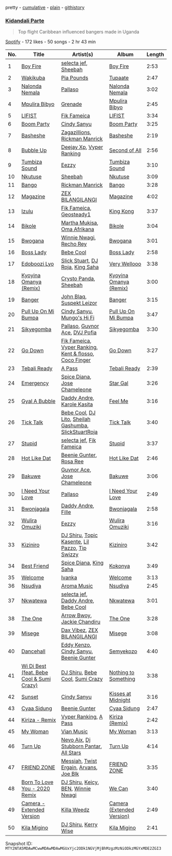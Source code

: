 pretty - [cumulative](/playlists/cumulative/37i9dQZF1DX0mipv96B1m4.md) - [plain](/playlists/plain/37i9dQZF1DX0mipv96B1m4) - [githistory](https://github.githistory.xyz/mackorone/spotify-playlist-archive/blob/main/playlists/plain/37i9dQZF1DX0mipv96B1m4)

### [Kidandali Parte](https://open.spotify.com/playlist/37i9dQZF1DX0mipv96B1m4)

> Top flight Caribbean influenced bangers made in Uganda

[Spotify](https://open.spotify.com/user/spotify) - 172 likes - 50 songs - 2 hr 43 min

| No. | Title | Artist(s) | Album | Length |
|---|---|---|---|---|
| 1 | [Boy Fire](https://open.spotify.com/track/5LZjRcsQchkrv6PmCn0Uee) | [selecta jef](https://open.spotify.com/artist/2t5Ttmw4e2ELZmxD2vfsTv), [Sheebah](https://open.spotify.com/artist/7d2j0CA7B9ACGv8xu2NuUu) | [Boy Fire](https://open.spotify.com/album/3kWRIFkHfECb8Cs9rWvoTK) | 2:53 |
| 2 | [Wakikuba](https://open.spotify.com/track/2eP5ehkZmHF9gSrt7vJHmw) | [Pia Pounds](https://open.spotify.com/artist/60ANpuV946iARKh8FpDU8p) | [Tupaate](https://open.spotify.com/album/3NlSPmx0BeXeUUxhmIQqjv) | 2:47 |
| 3 | [Nalonda Nemala](https://open.spotify.com/track/1MgMK2l4zjRKl56tvdqXih) | [Pallaso](https://open.spotify.com/artist/6U4AfG84hnUE6pzjoS1cz5) | [Nalonda Nemala](https://open.spotify.com/album/5I9F9BPPANye5vrYjahOIG) | 3:02 |
| 4 | [Mpulira Bibyo](https://open.spotify.com/track/7BbgvMTsbkGZZZatPzMGxK) | [Grenade](https://open.spotify.com/artist/0kPRI396OHQP7mSEs4jvhQ) | [Mpulira Bibyo](https://open.spotify.com/album/4xxfpwf5KiCnLCAftwARKU) | 2:45 |
| 5 | [LIFIST](https://open.spotify.com/track/045zyz72HMi2gx0hfPnK6m) | [Fik Fameica](https://open.spotify.com/artist/4pTCPk9pqZ06ggZvk7F4Z5) | [LIFIST](https://open.spotify.com/album/7h8sc5E5STX1XovzqXzjUO) | 3:34 |
| 6 | [Boom Party](https://open.spotify.com/track/71qpPBgoPTecBX5Shqnv0F) | [Cindy Sanyu](https://open.spotify.com/artist/7eFAN4BO0YmRqbaEZ1oRsv) | [Boom Party](https://open.spotify.com/album/2raBDiITs682lZEHzVaPiP) | 3:25 |
| 7 | [Basheshe](https://open.spotify.com/track/494DKelh71AKorLmulm5C7) | [Zagazillions](https://open.spotify.com/artist/3JDY9JvgYHKbL8oSxjyLn6), [Rickman Manrick](https://open.spotify.com/artist/1T7mHyA2vGvrR8AAYPLXqM) | [Basheshe](https://open.spotify.com/album/56rn1q7WdgSdLnxOQw21to) | 2:19 |
| 8 | [Bubble Up](https://open.spotify.com/track/6ys37R562Bjkk6cddXH3m0) | [Deejay Xp](https://open.spotify.com/artist/7gmTONU8S6bnoJN21uHNMj), [Vyper Ranking](https://open.spotify.com/artist/5oqBr2TaQCIsLGIDNGyexQ) | [Second of All](https://open.spotify.com/album/6fQ2qZ4ebEVMb8JExLVPvh) | 2:56 |
| 9 | [Tumbiza Sound](https://open.spotify.com/track/2LXid4PVkzPh9ftAnFqKvu) | [Eezzy](https://open.spotify.com/artist/6YrpkEXBoYwwsz9FNqVNYg) | [Tumbiza Sound](https://open.spotify.com/album/6S0MhOixwEiXG0mI1IL3nx) | 3:10 |
| 10 | [Nkutuse](https://open.spotify.com/track/3cgLA1n8S5CySSU9gzGS5f) | [Sheebah](https://open.spotify.com/artist/7d2j0CA7B9ACGv8xu2NuUu) | [Nkutuse](https://open.spotify.com/album/2sSKNRGDtntugwtz8qLoDg) | 3:09 |
| 11 | [Bango](https://open.spotify.com/track/6s8wCWivqjQfaCD0fMEtnf) | [Rickman Manrick](https://open.spotify.com/artist/1T7mHyA2vGvrR8AAYPLXqM) | [Bango](https://open.spotify.com/album/5EjUo2S5eo60HUQul3taSR) | 3:28 |
| 12 | [Magazine](https://open.spotify.com/track/76dVr5jQGCVElKmsTLVHKq) | [ZEX BILANGILANGI](https://open.spotify.com/artist/2DOFhYsDkJP2H8bdvLcS9c) | [Magazine](https://open.spotify.com/album/72Ghzaks0iVwFoPloKqEB7) | 4:02 |
| 13 | [Izulu](https://open.spotify.com/track/6bnLZdjBcPr02eVoQDUbRq) | [Fik Fameica](https://open.spotify.com/artist/4pTCPk9pqZ06ggZvk7F4Z5), [Geosteady1](https://open.spotify.com/artist/2RlWVKmzxjwaq6wMR1QUNu) | [King Kong](https://open.spotify.com/album/42INLd6X6znuImjQc0jw2R) | 3:37 |
| 14 | [Bikole](https://open.spotify.com/track/3iE5GT16HzXgZLlyVz9NKn) | [Martha Mukisa](https://open.spotify.com/artist/7pCGMNT4ISOIHW7Q20z3j6), [Oma Afrikana](https://open.spotify.com/artist/2MNJ24DxS2KBO0hrohGLaf) | [Bikole](https://open.spotify.com/album/18zHLNTQCuz0UfCnVndtlw) | 3:04 |
| 15 | [Bwogana](https://open.spotify.com/track/3YU8Nr54ccC4SQD2YqFvQ5) | [Winnie Nwagi](https://open.spotify.com/artist/6D2BPqCTzdBn26ficmaciD), [Recho Rey](https://open.spotify.com/artist/4YRkc69hJMlLOzmrk5Wb14) | [Bwogana](https://open.spotify.com/album/3r0StX3tAzPtuZU20E9FrY) | 3:01 |
| 16 | [Boss Lady](https://open.spotify.com/track/0kJQr7pKDtbwrV8n4BYTjV) | [Bebe Cool](https://open.spotify.com/artist/6x4C5hivCmfL4SIluxGV81) | [Boss Lady](https://open.spotify.com/album/5zkrqJchuQrRlDqizwxhAf) | 2:58 |
| 17 | [Edoboozi Lyo](https://open.spotify.com/track/5iwXQ93LYuwEaSog5UTFiz) | [Slick Stuart](https://open.spotify.com/artist/2huLG8Fcc7TwaqwIQP2S62), [DJ Roja](https://open.spotify.com/artist/5Z0ug9xtGDNFaLr2fKo9Jh), [King Saha](https://open.spotify.com/artist/3JQTIErs7TXtmo3HIv3yJa) | [Very Wellooo](https://open.spotify.com/album/0JHpCNCubMfvVYDopKGuMN) | 3:38 |
| 18 | [Kyoyina Omanya \(Remix\)](https://open.spotify.com/track/1JZvvNFskJttTabmaJA2ji) | [Crysto Panda](https://open.spotify.com/artist/3z5uVPKm4ddcD43sK0dxAX), [Sheebah](https://open.spotify.com/artist/7d2j0CA7B9ACGv8xu2NuUu) | [Kyoyina Omanya \(Remix\)](https://open.spotify.com/album/3tbEc4SFKe31ayuw09YmLD) | 3:00 |
| 19 | [Banger](https://open.spotify.com/track/6s50uTx8qzel7HwNuz0xZW) | [John Blaq](https://open.spotify.com/artist/4IbZQdYTpGIrF4EvUJcAEl), [Suspekt Leizor](https://open.spotify.com/artist/2JPOWH88plI7HcSWZugaip) | [Banger](https://open.spotify.com/album/4o2MON66Cp04sCMhbJAa7U) | 3:15 |
| 20 | [Pull Up On Mi Bumpa](https://open.spotify.com/track/6yephdkcHXCve6irrcrQMp) | [Cindy Sanyu](https://open.spotify.com/artist/7eFAN4BO0YmRqbaEZ1oRsv), [Mungo's Hi Fi](https://open.spotify.com/artist/0Ism1B2cF9NxpXAwdUCkxK) | [Pull Up On Mi Bumpa](https://open.spotify.com/album/7rD99RB3gdmvDFzRVs2cWc) | 3:47 |
| 21 | [Sikyegomba](https://open.spotify.com/track/1IufVzWMopUl7jajUAiJ6y) | [Pallaso](https://open.spotify.com/artist/6U4AfG84hnUE6pzjoS1cz5), [Guvnor Ace](https://open.spotify.com/artist/0vkkEiI8LvZdJkcK0OgIQ9), [DVJ Pofia](https://open.spotify.com/artist/0GHtfnwTJJIMnkg2e9NYmC) | [Sikyegomba](https://open.spotify.com/album/3i1lB4GFhWfD21E5kqLQ8Y) | 3:30 |
| 22 | [Go Down](https://open.spotify.com/track/5oWb51bWAgCsxBOlWKZ7IS) | [Fik Fameica](https://open.spotify.com/artist/4pTCPk9pqZ06ggZvk7F4Z5), [Vyper Ranking](https://open.spotify.com/artist/5oqBr2TaQCIsLGIDNGyexQ), [Kent & flosso](https://open.spotify.com/artist/5YBqx5BwozQFujEQLgQWYD), [Coco Finger](https://open.spotify.com/artist/4ybgdjopQNxL1SiwC1P0ib) | [Go Down](https://open.spotify.com/album/0uN5rQ90SWWH083CkSHI3T) | 3:27 |
| 23 | [Tebali Ready](https://open.spotify.com/track/11GS4DjFxj9GHPnlOhKe5K) | [A Pass](https://open.spotify.com/artist/70FdrG5oIuFyE1eA8HC8XX) | [Tebali Ready](https://open.spotify.com/album/4yafC0oNDkExVSN21Nie1P) | 2:39 |
| 24 | [Emergency](https://open.spotify.com/track/5F80kygqI0nMAOqNz84qMY) | [Spice Diana](https://open.spotify.com/artist/0l4viSdndwVHufMRZposyM), [Jose Chameleone](https://open.spotify.com/artist/6nTXL0DkmSqjvcKjn6hCUz) | [Star Gal](https://open.spotify.com/album/09xaNHKwYwZGVu3NLopjiJ) | 3:26 |
| 25 | [Gyal A Bubble](https://open.spotify.com/track/1gi6SX3ZHw1IMEtPCL6iwj) | [Daddy Andre](https://open.spotify.com/artist/4lKjCuPd5ch3mlJOs6Yowo), [Karole Kasita](https://open.spotify.com/artist/1RDiu2gDimIlyTwYha6OM0) | [Feel Me](https://open.spotify.com/album/5UclCEq9PPTybmhQt1aX2R) | 3:16 |
| 26 | [Tick Talk](https://open.spotify.com/track/5lSYksFuC3lKlCAYROEQd0) | [Bebe Cool](https://open.spotify.com/artist/6x4C5hivCmfL4SIluxGV81), [DJ Lito](https://open.spotify.com/artist/0iCdCjp95t54X4vw8v2YFR), [Sheilah Gashumba](https://open.spotify.com/artist/5f5GUoXpzjXpjrkBeMg3H2), [SlickStuartRoja](https://open.spotify.com/artist/0nCCjqitG4nNkXdHYfjaN6) | [Tick Talk](https://open.spotify.com/album/1QXAYNwiCldVsj5Zb2D3sP) | 3:40 |
| 27 | [Stupid](https://open.spotify.com/track/2GQFN64gmx6tGYW5y3VLFA) | [selecta jef](https://open.spotify.com/artist/2t5Ttmw4e2ELZmxD2vfsTv), [Fik Fameica](https://open.spotify.com/artist/4pTCPk9pqZ06ggZvk7F4Z5) | [Stupid](https://open.spotify.com/album/0dNQmVpyFpFjazSiMwyvpW) | 3:37 |
| 28 | [Hot Like Dat](https://open.spotify.com/track/2qCBZ49bw8llG3J3I1OPx0) | [Beenie Gunter](https://open.spotify.com/artist/6DxTQayPPAyuz433BQmLtE), [Rosa Ree](https://open.spotify.com/artist/1Rk6TiYYU9Rq5M5Kaqz2Vc) | [Hot Like Dat](https://open.spotify.com/album/7p3qOfzFYyntTw0gEeDyBj) | 2:46 |
| 29 | [Bakuwe](https://open.spotify.com/track/6i2v4YK3dDfuxbkuqL8hst) | [Guvnor Ace](https://open.spotify.com/artist/0vkkEiI8LvZdJkcK0OgIQ9), [Jose Chameleone](https://open.spotify.com/artist/6nTXL0DkmSqjvcKjn6hCUz) | [Bakuwe](https://open.spotify.com/album/5ySumQoHct1DszBg12EFRZ) | 3:06 |
| 30 | [I Need Your Love](https://open.spotify.com/track/2ZI4xbS2lfBgsG6P4K4e8s) | [Pallaso](https://open.spotify.com/artist/6U4AfG84hnUE6pzjoS1cz5) | [I Need Your Love](https://open.spotify.com/album/5pQKSW1zMqLpggnJ0X12Cb) | 2:49 |
| 31 | [Bwonjagala](https://open.spotify.com/track/0lEioGELKR2846vLXkzvUM) | [Daddy Andre](https://open.spotify.com/artist/4lKjCuPd5ch3mlJOs6Yowo), [Fille](https://open.spotify.com/artist/5SqLkoaEA3HOgPkesCQkKx) | [Bwonjagala](https://open.spotify.com/album/6YZJxiQl1xFwi8Wgu0Dg3Q) | 2:58 |
| 32 | [Wulira Omuziki](https://open.spotify.com/track/7joY6uii0Kwl2Hf80v7S0O) | [Eezzy](https://open.spotify.com/artist/1GOZbaRGN75E7D8ZFsG0DL) | [Wulira Omuziki](https://open.spotify.com/album/2BZawSxeREkP2C2oQnOIrM) | 3:16 |
| 33 | [Kiziniro](https://open.spotify.com/track/28SmtKCVqNzejIZyFGDaqd) | [DJ Shiru](https://open.spotify.com/artist/5HqHB9sOaP0RaBmZozwEho), [Topic Kasente](https://open.spotify.com/artist/6rQqiqoFBtVRNqa3v23gJ4), [Lil Pazzo](https://open.spotify.com/artist/64bHQYMGZ4WsdZSb0WxBeY), [Tip Swizzy](https://open.spotify.com/artist/15istpId4Lt4aLVfcXiBbv) | [Kiziniro](https://open.spotify.com/album/5dtu1dkZGbl2a89dQ6yjtc) | 3:42 |
| 34 | [Best Friend](https://open.spotify.com/track/1Xx1ANa143J6W82ocYwq4b) | [Spice Diana](https://open.spotify.com/artist/0l4viSdndwVHufMRZposyM), [King Saha](https://open.spotify.com/artist/2q1gW9fMZWElkfCOWbBqE3) | [Kokonya](https://open.spotify.com/album/6SEPhQLO1WCYyynan8uCTS) | 3:49 |
| 35 | [Welcome](https://open.spotify.com/track/64i9EECIIkiccTlc0SJVDO) | [Ivanka](https://open.spotify.com/artist/3nOh50a4XESuCczvFIjsVy) | [Welcome](https://open.spotify.com/album/7mEKmY87y2j2jkeRcspMwU) | 3:13 |
| 36 | [Nsudiya](https://open.spotify.com/track/3mvoKv50cFaPnO47kett6D) | [Aroma Music](https://open.spotify.com/artist/7sQ73ctV0zhIB3tBq54co2) | [Nsudiya](https://open.spotify.com/album/6Yi9cEkIT7Nuskrip7ozGV) | 2:45 |
| 37 | [Nkwatewa](https://open.spotify.com/track/4fvpUiaak8u4jjcW9WQCJg) | [selecta jef](https://open.spotify.com/artist/2t5Ttmw4e2ELZmxD2vfsTv), [Daddy Andre](https://open.spotify.com/artist/4lKjCuPd5ch3mlJOs6Yowo), [Bebe Cool](https://open.spotify.com/artist/6x4C5hivCmfL4SIluxGV81) | [Nkwatewa](https://open.spotify.com/album/6kgT8uvBzofMYLxeqx6rBe) | 3:01 |
| 38 | [The One](https://open.spotify.com/track/3o6NaD2LtlNBB3X4sJZIld) | [Arrow Bwoy](https://open.spotify.com/artist/7jHbsm6yjbct2wbuvzBEKr), [Jackie Chandiru](https://open.spotify.com/artist/19ohhn6md2jhETKCBmecaJ) | [The One](https://open.spotify.com/album/6WQ6d7T4i5fbHSH80SxnEU) | 3:28 |
| 39 | [Misege](https://open.spotify.com/track/6gi8P6lydT1Q4QuByWpbaf) | [Dax Vibez](https://open.spotify.com/artist/3CX4qYIxJf5ezSHTYsGaMT), [ZEX BILANGILANGI](https://open.spotify.com/artist/2DOFhYsDkJP2H8bdvLcS9c) | [Misege](https://open.spotify.com/album/4lXTMOCiwMZ7cNiuO629Br) | 3:08 |
| 40 | [Dancehall](https://open.spotify.com/track/4ZQwrdnmtEhWLK7iLOWqn8) | [Eddy Kenzo](https://open.spotify.com/artist/3eTpitQsrNQdmkQJHS2v2j), [Cindy Sanyu](https://open.spotify.com/artist/7eFAN4BO0YmRqbaEZ1oRsv), [Beenie Gunter](https://open.spotify.com/artist/6DxTQayPPAyuz433BQmLtE) | [Semyekozo](https://open.spotify.com/album/2rfyTnxyRZlPN0fxLj8jhs) | 4:40 |
| 41 | [Wi Di Best \(feat\. Bebe Cool & Sumi Crazy\)](https://open.spotify.com/track/6oZMoPM3UFaUozKIiRNjVK) | [DJ Shiru](https://open.spotify.com/artist/5HqHB9sOaP0RaBmZozwEho), [Bebe Cool](https://open.spotify.com/artist/6x4C5hivCmfL4SIluxGV81), [Sumi Crazy](https://open.spotify.com/artist/0RD6wSCv8A4zf8hblm8fvB) | [Nothing to Something](https://open.spotify.com/album/1VG1MkMJs5v7o3phdQ5vtv) | 3:38 |
| 42 | [Sunset](https://open.spotify.com/track/2n3MwWYG4pOOBUkD6ztgQM) | [Cindy Sanyu](https://open.spotify.com/artist/18t4XuHqIzZRypjviaepTs) | [Kisses at Midnight](https://open.spotify.com/album/0vj2zDD1YqVkAinMPj3XpM) | 3:16 |
| 43 | [Cyaa Sidung](https://open.spotify.com/track/0gWxlOlMh7FuWgczwM9kZG) | [Beenie Gunter](https://open.spotify.com/artist/6DxTQayPPAyuz433BQmLtE) | [Cyaa Sidung](https://open.spotify.com/album/5UBTZbCjSZLOA7LsqyDnYa) | 2:47 |
| 44 | [Kiriza \- Remix](https://open.spotify.com/track/3CJJBRNeQ7ypuw4uT4VqSg) | [Vyper Ranking](https://open.spotify.com/artist/5oqBr2TaQCIsLGIDNGyexQ), [A Pass](https://open.spotify.com/artist/70FdrG5oIuFyE1eA8HC8XX) | [Kiriza \(Remix\)](https://open.spotify.com/album/6JSkoPNtL66yYRhDR8hcsd) | 2:42 |
| 45 | [My Woman](https://open.spotify.com/track/2blpLXK920nbgZZSs3Kjlx) | [Vian Music](https://open.spotify.com/artist/4ypzQUeTPb3HIRRriCEGmm) | [My Woman](https://open.spotify.com/album/5is3qhNCcJMaAY60deK5io) | 3:13 |
| 46 | [Turn Up](https://open.spotify.com/track/7JQCq8TJUyA7vWmYLkP73Y) | [Nevo Aix](https://open.spotify.com/artist/1fU6WsBUZXSOfKJT59Qxba), [Dj Stubborn Pantar](https://open.spotify.com/artist/7bJHgcS52Mec0Cj1FhUHMM), [All Stars](https://open.spotify.com/artist/4fRGKm4ipbzmlrEwM8GPVz) | [Turn Up](https://open.spotify.com/album/7BQ7Q0AFtmGvMF13XVyOID) | 4:14 |
| 47 | [FRIEND ZONE](https://open.spotify.com/track/2u2djNR80H5uTWHjYeOMhh) | [Messiah](https://open.spotify.com/artist/7C2LQXwXMQjoPj1RyRenxy), [Twist Ergain](https://open.spotify.com/artist/0GWbwhSIIMAGV0MlfzuDMC), [Arvans](https://open.spotify.com/artist/654Iw8wymQZfcidkUmXrh0), [Joe Blk](https://open.spotify.com/artist/7d0unyE3ytjoUW9AO9oexd) | [FRIEND ZONE](https://open.spotify.com/album/6lmRzDwi4k9cA35kR2JpVy) | 3:35 |
| 48 | [Born To Love You \- 2020 Remix](https://open.spotify.com/track/5qJo1Tflqbi1XHj76W3rJZ) | [DJ Shiru](https://open.spotify.com/artist/5HqHB9sOaP0RaBmZozwEho), [Keicy](https://open.spotify.com/artist/5Xg53515cZvxy46kVXf1vW), [BEN](https://open.spotify.com/artist/4FR3mobLORBTuXIxGJTkFW), [Winnie Nwagi](https://open.spotify.com/artist/6D2BPqCTzdBn26ficmaciD) | [We Can](https://open.spotify.com/album/1woz3iK06NUsrX18WrhgpC) | 3:40 |
| 49 | [Camera \- Extended Version](https://open.spotify.com/track/0YrviJ3tE9cwlsiFsO8KNd) | [Killa Weedz](https://open.spotify.com/artist/6SzcOIg2G7QXUFouXQogTN) | [Camera \(Extended Version\)](https://open.spotify.com/album/7jT7agWLlk3tnMGaGCPBzm) | 2:49 |
| 50 | [Kila Migino](https://open.spotify.com/track/6saPIuy5mATwVvQENlp2fL) | [DJ Shiru](https://open.spotify.com/artist/5HqHB9sOaP0RaBmZozwEho), [Kerry Wise](https://open.spotify.com/artist/4BiU2p42WKseuN6rG6Jtpi) | [Kila Migino](https://open.spotify.com/album/5enxzC7Dx4xM8Ra3MxjQjs) | 2:41 |

Snapshot ID: `MTY2NTA5MDAwMCwwMDAwMDAwMGUxYjc2ODk1NGVjMjBhMzgzMzNiODkzMGYxMDE2ZGI3`
